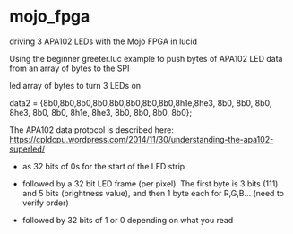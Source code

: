 # mojo_fpga
driving 3 APA102 LEDs with the Mojo FPGA in lucid


Using the beginner greeter.luc example to push bytes of APA102 LED data from an array of bytes to the SPI


led array of bytes to turn 3 LEDs on



data2 = {8b0,8b0,8b0,8b0,8b0,8b0,8b0,8b0,8h1e,8he3, 8b0, 8b0, 8b0, 8he3, 8b0, 8b0, 8h1e, 8he3, 8b0, 8b0, 8b0, 8b0};


The APA102 data protocol is described here: https://cpldcpu.wordpress.com/2014/11/30/understanding-the-apa102-superled/

- as 32 bits of 0s for the start of the LED strip

- followed by a 32 bit LED frame (per pixel). The first byte is 3 bits (111) and 5 bits (brightness value), and then 1 byte each for R,G,B... (need to verify order)

- followed by 32 bits of 1 or 0 depending on what you read
